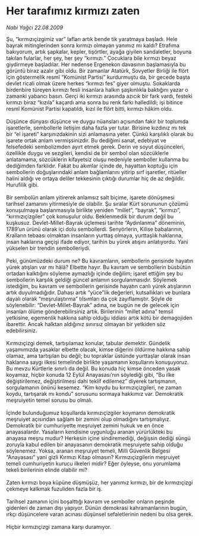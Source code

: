 # Her tarafımız kırmızı zaten

*Nabi Yağcı 22.08.2009*

<div class="taraf_structure_2col_1zq">
<div class="margen_n">



 <p>Şu, “kırmızıçizgimiz var” lafları artık bende tik yaratmaya başladı. Hele bayrak mitinglerinden sonra kırmızı olmayan yanımız mı kaldı? Etrafıma bakıyorum, artık şapkalar, kepler, tişörtler, ayağa giyilen sandaletler, boyuna takılan fularlar, her şey, her şey “kırmızı.” Çocuklara bile kırmızı beyaz giydirmeye başladılar. Her nedense Ergenekon davasının başlamasıyla bu görüntü biraz azalır gibi oldu. Bir zamanlar Atatürk, Sovyetler Birliği ile flört için göstermelik resmî “Komünist Partisi” kurdurmuştu da, bir gecede başta devlet ricali olmak üzere herkes “kırmızı fes” giyer olmuştu. Sokaklarda birdenbire türeyen kırmızı fesli insanlara halkın şaşkınlıkla baktığını yazar o zamanki yabancı basın. Gerçi iki kırmızı arasında azıcık bir fark vardı, festeki kırmızı biraz “kızıla” kaçardı ama sonra bu renk farkı halledildi; işi bitince resmî Komünist Partisi kapatıldı, kızıl ile flört bitti, kırmızı hâkim oldu. <br/><br/>Düşünce dünyası düşünce ve duygu nüansları açısından fakir bir toplumda işaretlerle, sembollerle iletişim daha fazla yer tutar. Birisine kızdınız mı tek bir “el işareti” karşınızdakinin sizi anlamasına yeter. Çünkü karşılıklı olarak bu işarete ortak anlam vermişsinizdir. Bu dediğimi sanat, edebiyat ve felsefedeki sembolizmden ayırt etmek gerek. Derin ve soyut düşünceleri, özellikle duygu ve sezgileri, kendisi de bir sembol olan sözcüklerle anlatamama, sözcüklerin kifayetsiz oluşu nedeniyle semboller kullanma bu dediğimden farklıdır. Fakat bu akımlar içinde de, hayattan koptuğu için sembollerin doğuşlarındaki anlam bağlamlarını yitirip sırf işaretler, ritüeller halini aldığı ve ortaya deliler tekkesinin çıktığı durumlar hiç de az değildir. Hurufilik gibi. <br/><br/>Bir sembolün anlam yitirerek anlamsız salt biçime, işarete dönüşmesi tarihsel zamanını yitirmesiyle de olabilir. Şu sıralar Kürt sorununun çözümü konuşulmaya başlanmasıyla birlikte yeniden “millet”, “bayrak”, “kırmızı”, “kırmızıçizgiler” çok konuşulur oldu. Beklenmedik bir durum değil bu kuşkusuz. Devlet-Millet-Bayrak üçlemesi tarihte “Aydınlanma” döneminin, 1789’un ürünü olarak içi dolu sembollerdi. Senyörlerin, Kilise babalarının, Kralların tebaası olmaktan insanların yurttaş olmaya, yurttaşlık haklarına, insan haklarına geçişi ifade ediyor, tarihin bu yürek atışını anlatıyordu. Yani yükselen bir trendin sembolleriydi. <br/><br/>Peki, günümüzdeki durum ne? Bu kavramların, sembollerin gerisinde hayatın yürek atışları var mı hâlâ? Elbette hayır. Bu kavram ve sembollerin büsbütün ortadan kalktığını söyleme aymazlığı içinde değilim; işaret ettiğim şey bu sembollerin karşılık geldiği güncel anlamın sorgulanmasıdır. Söylemek istediğim, bu kavram ve sembollerin gerisinde hayatın canlı yürek atışlarının artık duyulmadığıdır. Dahası artık “yüce”lik değerleri, kutsallıkları ve bunlara dayalı olarak “meşrulaştırma” tılsımları da çok zayıflamıştır. Şöyle de söylenebilir: “Devlet-Millet-Bayrak” adına, ne bugün ne de gelecek için insanları ölüme gönderebilirsiniz artık. Birilerinin “millet adına” temsil yetkisine, egemenlik hakkına sahip olduğu iddiası artık kötü bir demagojiden ibarettir. Ancak halktan aldığınız sınırsız olmayan bir yetkiden söz edebilirsiniz. <br/><br/>Kırmızıçizgi demek, tartışılamaz konular, tabular demektir. Gündelik yaşamımızda yasaklar elbette olacak, kimse diğerini öldürme hakkına sahip olamaz, ama tartışılan bu değil; bu topraklar üstünde yurttaşlar olarak insan haklarına saygı ilkesi temelinde birlikte yaşamanın koşullarını konuşuyoruz. Bu mevzu Kürtlerle sınırlı da değil. Bu konuda hiç kimse önceden yasak koyamaz, hiçbir konuda 12 Eylül Anayasası’nın söylediği gibi, “Bu ilke değiştirilemez, değiştirilmesi dahi teklif edilemez” diyerek tartışmanın, sorgulamanın önünü kesemez. “Kim koydu bu kırmızıçizgileri, ne zaman koydu, tartışarak mı kondu” sorusunu sormaya hakkımız var. Demokratik meşruiyetin temel sorusu bu olmalı. <br/><br/>İçinde bulunduğumuz koşullarda kırmızıçizgiler koymanın demokratik meşruiyet açısından sağlam bir zemini olup olmadığını tartışmalıyız. Demokratik bir cumhuriyette meşruiyet zemini hukuk ve en önce anayasalardır. Yasaların kendisine uygunluğu aranan yürürlükteki bu anayasa meşru mudur? Herkesin içine sindiremediği, değişsin dediği süngü zoruyla kabul edilen bir anayasanın demokratik meşruiyete sahip olduğu söylenemez. Yoksa, aranan meşruiyet temeli, Milli Güvenlik Belgesi “Anayasası” yani gizli Kırmızı Kitap olmasın? Kırmızıçizgilerin meşruiyet temeli cumhuriyetin kurucu ilkeleri midir? Eğer öyleyse, onu yorumlama tekeli birilerinin elinde olabilir mi? <br/><br/>Zaten kırmızı boya küpüne düşmüşüz, her yanımız kırmızı, bir de kırmızıçizgi çekmeye kalkmak fuzuliden fazla bir iş. <br/><br/>Tarihsel zamanın içini boşalttığı kavram ve semboller onların peşinde gidenleri de zaman dışı yapıyor. Dünün demokrasi kahramanlarının bugün, ırkçı düşüncelere varan acınası düşünsel sefaletlerinin nedeni bu olsa gerek. <br/><br/>Hiçbir kırmızıçizgi zamana karşı duramıyor.</p>
<br/>
<br/>
<br/>



<br/>


<div id="taraf_not">
</div>

</div>


</div>
